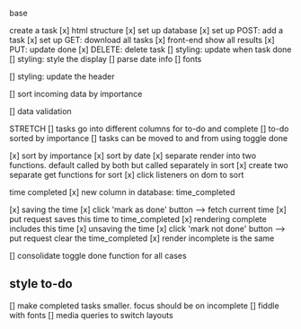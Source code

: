 base

create a task
[x] html structure
[x] set up database
[x] set up POST: add a task
[x] set up GET: download all tasks
[x] front-end show all results
[x] PUT: update done
[x] DELETE: delete task
[] styling: update when task done
[] styling: style the display
    [] parse date info
    [] fonts

[] styling: update the header

[] sort incoming data by importance


[] data validation


STRETCH
[] tasks go into different columns for to-do and complete
    [] to-do sorted by importance
    [] tasks can be moved to and from using toggle done


[x] sort by importance
[x] sort by date
    [x] separate render into two functions. default called by both but called separately in sort
    [x] create two separate get functions for sort
    [x] click listeners on dom to sort

time completed
[x] new column in database: time_completed

[x] saving the time
    [x] click 'mark as done' button --> fetch current time
    [x] put request saves this time to time_completed
    [x] rendering complete includes this time
[x] unsaving the time
    [x] click 'mark not done' button --> put request clear the time_completed
    [x] render incomplete is the same

[] consolidate toggle done function for all cases

## style to-do
[] make completed tasks smaller. focus should be on incomplete
[] fiddle with fonts
[] media queries to switch layouts